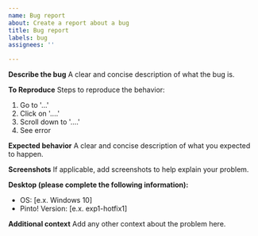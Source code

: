 ```yaml
---
name: Bug report
about: Create a report about a bug
title: Bug report
labels: bug
assignees: ''

---
```


**Describe the bug**
A clear and concise description of what the bug is.

**To Reproduce**
Steps to reproduce the behavior:
1. Go to '...'
2. Click on '....'
3. Scroll down to '....'
4. See error

**Expected behavior**
A clear and concise description of what you expected to happen.

**Screenshots**
If applicable, add screenshots to help explain your problem.

**Desktop (please complete the following information):**
- OS: [e.x. Windows 10]
- Pinto! Version: [e.x. exp1-hotfix1]

**Additional context**
Add any other context about the problem here.
